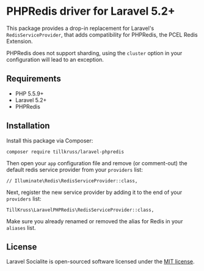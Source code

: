 # PHPRedis driver for Laravel 5.2+

This package provides a drop-in replacement for Laravel's `RedisServiceProvider`, that adds compatibility for PHPRedis, the PCEL Redis Extension.

PHPRedis does not support sharding, using the `cluster` option in your configuration will lead to an exception.

## Requirements

- PHP 5.5.9+
- Laravel 5.2+
- PHPRedis

## Installation

Install this package via Composer:

```
composer require tillkruss/laravel-phpredis
```

Then open your `app` configuration file and remove (or comment-out) the default redis service provider from your `providers` list:

```
// Illuminate\Redis\RedisServiceProvider::class,
```

Next, register the new service provider by adding it to the end of your `providers` list:

```
TillKruss\LaravelPHPRedis\RedisServiceProvider::class,
```

Make sure you already renamed or removed the alias for Redis in your `aliases` list.


## License

Laravel Socialite is open-sourced software licensed under the [MIT license](http://opensource.org/licenses/MIT).
